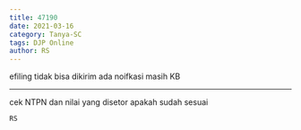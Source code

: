 ```yaml
---
title: 47190
date: 2021-03-16
category: Tanya-SC
tags: DJP Online
author: RS
---
```


efiling tidak bisa dikirim ada noifkasi masih KB

---

cek NTPN dan nilai yang disetor apakah sudah sesuai

`RS`
